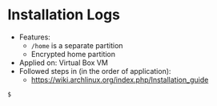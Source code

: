 Installation Logs
=================

* Features:
  * `/home` is a separate partition
  * Encrypted home partition
* Applied on: Virtual Box VM
* Followed steps in (in the order of application):
  * https://wiki.archlinux.org/index.php/Installation_guide

```bash
$ 
```
